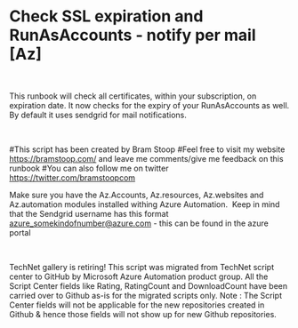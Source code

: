 ﻿Check SSL expiration and RunAsAccounts - notify per mail [Az]
=============================================================

            

 

This runbook will check all certificates, within your subscription, on expiration date.
It now checks for the expiry of your RunAsAccounts as well.
By default it uses sendgrid for mail notifications.

 


#This script has been created by Bram Stoop
#Feel free to visit my website https://bramstoop.com/ and leave me comments/give me feedback on this runbook
#You can also follow me on twitter https://twitter.com/bramstoopcom



Make sure you have the Az.Accounts, Az.resources, Az.websites and Az.automation modules installed withing Azure Automation.
 Keep in mind that the Sendgrid username has this format azure_somekindofnumber@azure.com - this can be found in the azure portal


 








        
    
TechNet gallery is retiring! This script was migrated from TechNet script center to GitHub by Microsoft Azure Automation product group. All the Script Center fields like Rating, RatingCount and DownloadCount have been carried over to Github as-is for the migrated scripts only. Note : The Script Center fields will not be applicable for the new repositories created in Github & hence those fields will not show up for new Github repositories.
